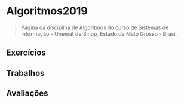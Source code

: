 # Algoritmos2019

> Página da disciplina de Algoritmos do curso de Sistemas de Informação - Unemat de Sinop, Estado de Mato Grosso - Brasil.

## Exercícios

## Trabalhos

## Avaliações

